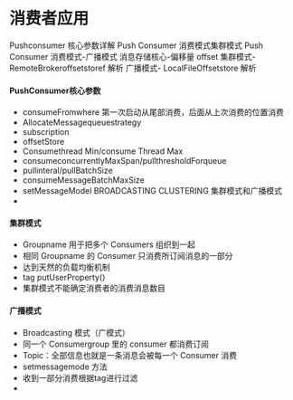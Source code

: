 # 消费者应用

Pushconsumer 核心参数详解
Push Consumer 消费模式集群模式
Push Consumer 消费模式-广播模式
消息存储核心-偏移量 offset
集群模式- RemoteBrokeroffsetstoref 解析
广播模式- LocalFileOffsetstore 解析

#### PushConsumer核心参数
* consumeFromwhere 第一次启动从尾部消费，后面从上次消费的位置消费
* AllocateMessagequeuestrategy 
* subscription
* offsetStore
* Consumethread Min/consume Thread Max
* consumeconcurrentlyMaxSpan/pullthresholdForqueue
* pullinteral/pullBatchSize
* consumeMessageBatchMaxSize
* setMessageModel BROADCASTING CLUSTERING 集群模式和广播模式
* 

#### 集群模式
* Groupname 用于把多个 Consumers 组织到一起
* 相同 Groupname 的 Consumer 只消费所订阋消息的一部分
* 达到天然的负载均衡机制
* tag  putUserProperty()
* 集群模式不能确定消费者的消费消息数目

#### 广播模式
* Broadcasting 模式（广模式）
* 同一个 Consumergroup 里的 consumer 都消费订阅
* Topic：全部信息也就是一条消息会被每一个 Consumer 消费 
* setmessagemode 方法
* 收到一部分消费根据tag进行过滤
* 